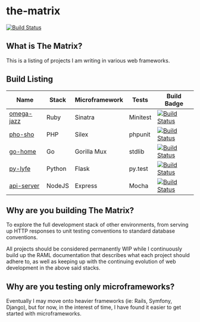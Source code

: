 # the-matrix
[![Build Status](https://travis-ci.org/ihsw/the-matrix.svg?branch=master)](https://travis-ci.org/ihsw/the-matrix)

## What is The Matrix?
This is a listing of projects I am writing in various web frameworks.

## Build Listing

Name | Stack | Microframework | Tests | Build Badge
---- | ----- | -------------- | ----- | -----------
[omega-jazz](https://github.com/ihsw/omega-jazz) | Ruby | Sinatra | Minitest | [![Build Status](https://travis-ci.org/ihsw/omega-jazz.svg?branch=master)](https://travis-ci.org/ihsw/omega-jazz)
[pho-sho](https://github.com/ihsw/pho-sho) | PHP | Silex | phpunit | [![Build Status](https://travis-ci.org/ihsw/pho-sho.svg?branch=master)](https://travis-ci.org/ihsw/pho-sho)
[go-home](https://github.com/ihsw/go-home) | Go | Gorilla Mux | stdlib | [![Build Status](https://travis-ci.org/ihsw/go-home.svg?branch=master)](https://travis-ci.org/ihsw/go-home)
[py-lyfe](https://github.com/ihsw/py-lyfe) | Python | Flask | py.test | [![Build Status](https://travis-ci.org/ihsw/py-lyfe.svg?branch=master)](https://travis-ci.org/ihsw/py-lyfe)
[api-server](https://github.com/ihsw/api-server) | NodeJS | Express | Mocha    | [![Build Status](https://travis-ci.org/ihsw/api-server.svg?branch=master)](https://travis-ci.org/ihsw/api-server)

## Why are you building The Matrix?

To explore the full development stack of other environments, from serving up
HTTP responses to unit testing conventions to standard database conventions.

All projects should be considered permanently WIP while I continuously build up
the RAML documentation that describes what each project should adhere to, as
well as keeping up with the continuing evolution of web development in the above
said stacks.

## Why are you testing only microframeworks?

Eventually I may move onto heavier frameworks (ie: Rails, Symfony, Django), but
for now, in the interest of time, I have found it easier to get started with
microframeworks.
